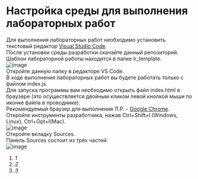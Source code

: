 # Настройка среды для выполнения лабораторных работ
Для выполнения лабораторных работ необходимо установить текстовый редактор [Visual Studio Code](https://code.visualstudio.com/).<br>
После установки среды разработки скачайте данный репозиторий. Шаблон лабораторной работы находится в папке lr_template.<br>
![image](https://user-images.githubusercontent.com/33377076/191090074-44ffedee-e955-4052-a3ff-49e1f7507e19.png)<br>
Откройте данную папку в редакторе VS Code.<br>
В ходе выполнения лабораторных работ вы будете работать только с файлом index.js.\
Для запуска программы вам необходимо открыть файл index.html в браузере (это осуществляется двойным кликом левой кнопкой мыши по иконке файла в проводнике). <br>
Рекомендуемый браузер для выполнения Л.Р. - [Google Chrome](https://www.google.com/chrome/).<br>
Откройте инструменты разработчика, нажав Ctrl+Shift+I (Windows, Linux), Ctrl+Opt+I(Mac). <br>
![image](https://user-images.githubusercontent.com/33377076/191092739-c3431ee7-71b1-4b0c-80ee-0ec23b3c190d.png)<br>
Откройте вкладку Sources.<br>
Панель Sources состоит из трёх частей:<br>
![image](https://user-images.githubusercontent.com/33377076/191093483-018ef328-3253-4e88-9555-969d87ca26a4.png) <br>
1. *1*
2. *2*
3. *3*
